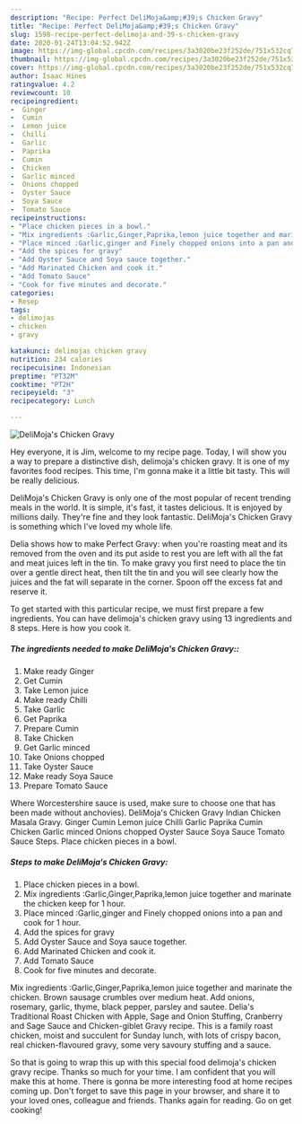 ```yaml
---
description: "Recipe: Perfect DeliMoja&amp;#39;s Chicken Gravy"
title: "Recipe: Perfect DeliMoja&amp;#39;s Chicken Gravy"
slug: 1598-recipe-perfect-delimoja-and-39-s-chicken-gravy
date: 2020-01-24T13:04:52.942Z
image: https://img-global.cpcdn.com/recipes/3a3020be23f252de/751x532cq70/delimojas-chicken-gravy-recipe-main-photo.jpg
thumbnail: https://img-global.cpcdn.com/recipes/3a3020be23f252de/751x532cq70/delimojas-chicken-gravy-recipe-main-photo.jpg
cover: https://img-global.cpcdn.com/recipes/3a3020be23f252de/751x532cq70/delimojas-chicken-gravy-recipe-main-photo.jpg
author: Isaac Hines
ratingvalue: 4.2
reviewcount: 10
recipeingredient:
-  Ginger
-  Cumin
-  Lemon juice
-  Chilli
-  Garlic
-  Paprika
-  Cumin
-  Chicken
-  Garlic minced
-  Onions chopped
-  Oyster Sauce
-  Soya Sauce
-  Tomato Sauce
recipeinstructions:
- "Place chicken pieces in a bowl."
- "Mix ingredients :Garlic,Ginger,Paprika,lemon juice together and marinate the chicken keep for 1 hour."
- "Place minced :Garlic,ginger and Finely chopped onions into a pan and cook for 1 hour."
- "Add the spices for gravy"
- "Add Oyster Sauce and Soya sauce together."
- "Add Marinated Chicken and cook it."
- "Add Tomato Sauce"
- "Cook for five minutes and decorate."
categories:
- Resep
tags:
- delimojas
- chicken
- gravy

katakunci: delimojas chicken gravy
nutrition: 234 calories
recipecuisine: Indonesian
preptime: "PT32M"
cooktime: "PT2H"
recipeyield: "3"
recipecategory: Lunch

---
```



![DeliMoja&#39;s Chicken Gravy](https://img-global.cpcdn.com/recipes/3a3020be23f252de/751x532cq70/delimojas-chicken-gravy-recipe-main-photo.jpg)

Hey everyone, it is Jim, welcome to my recipe page. Today, I will show you a way to prepare a distinctive dish, delimoja&#39;s chicken gravy. It is one of my favorites food recipes. This time, I'm gonna make it a little bit tasty. This will be really delicious.

DeliMoja&#39;s Chicken Gravy is only one of the most popular of recent trending meals in the world. It is simple, it's fast, it tastes delicious. It is enjoyed by millions daily. They're fine and they look fantastic. DeliMoja&#39;s Chicken Gravy is something which I've loved my whole life.

Delia shows how to make Perfect Gravy: when you&#39;re roasting meat and its removed from the oven and its put aside to rest you are left with all the fat and meat juices left in the tin. To make gravy you first need to place the tin over a gentle direct heat, then tilt the tin and you will see clearly how the juices and the fat will separate in the corner. Spoon off the excess fat and reserve it.


To get started with this particular recipe, we must first prepare a few ingredients. You can have delimoja&#39;s chicken gravy using 13 ingredients and 8 steps. Here is how you cook it.

##### The ingredients needed to make DeliMoja&#39;s Chicken Gravy::

1. Make ready  Ginger
1. Get  Cumin
1. Take  Lemon juice
1. Make ready  Chilli
1. Take  Garlic
1. Get  Paprika
1. Prepare  Cumin
1. Take  Chicken
1. Get  Garlic minced
1. Take  Onions chopped
1. Take  Oyster Sauce
1. Make ready  Soya Sauce
1. Prepare  Tomato Sauce


Where Worcestershire sauce is used, make sure to choose one that has been made without anchovies). DeliMoja&#39;s Chicken Gravy Indian Chicken Masala Gravy. Ginger Cumin Lemon juice Chilli Garlic Paprika Cumin Chicken Garlic minced Onions chopped Oyster Sauce Soya Sauce Tomato Sauce Steps. Place chicken pieces in a bowl. 

##### Steps to make DeliMoja&#39;s Chicken Gravy:

1. Place chicken pieces in a bowl.
1. Mix ingredients :Garlic,Ginger,Paprika,lemon juice together and marinate the chicken keep for 1 hour.
1. Place minced :Garlic,ginger and Finely chopped onions into a pan and cook for 1 hour.
1. Add the spices for gravy
1. Add Oyster Sauce and Soya sauce together.
1. Add Marinated Chicken and cook it.
1. Add Tomato Sauce
1. Cook for five minutes and decorate.


Mix ingredients :Garlic,Ginger,Paprika,lemon juice together and marinate the chicken. Brown sausage crumbles over medium heat. Add onions, rosemary, garlic, thyme, black pepper, parsley and sautee. Delia&#39;s Traditional Roast Chicken with Apple, Sage and Onion Stuffing, Cranberry and Sage Sauce and Chicken-giblet Gravy recipe. This is a family roast chicken, moist and succulent for Sunday lunch, with lots of crispy bacon, real chicken-flavoured gravy, some very savoury stuffing and a sauce. 

So that is going to wrap this up with this special food delimoja&#39;s chicken gravy recipe. Thanks so much for your time. I am confident that you will make this at home. There is gonna be more interesting food at home recipes coming up. Don't forget to save this page in your browser, and share it to your loved ones, colleague and friends. Thanks again for reading. Go on get cooking!
